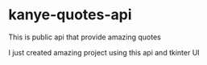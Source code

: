 # kanye-quotes-api

This is public api that provide amazing quotes

I just created amazing project using this api and tkinter UI
